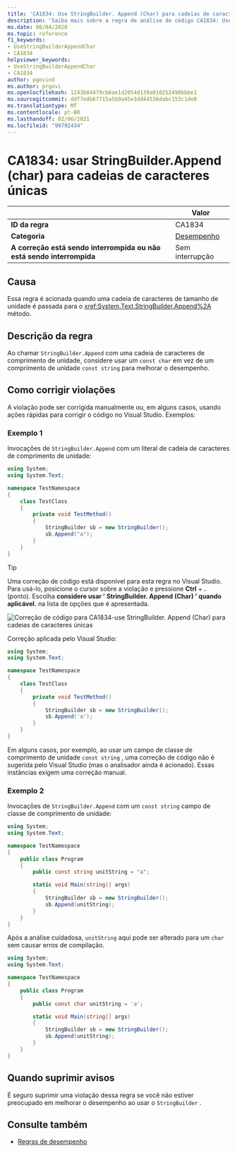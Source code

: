 ```yaml
---
title: 'CA1834: Use StringBuilder. Append (Char) para cadeias de caracteres únicas (análise de código)'
description: 'Saiba mais sobre a regra de análise de código CA1834: Use StringBuilder. Append (Char) para cadeias de caracteres únicas'
ms.date: 08/04/2020
ms.topic: reference
f1_keywords:
- UseStringBuilderAppendChar
- CA1834
helpviewer_keywords:
- UseStringBuilderAppendChar
- CA1834
author: pgovind
ms.author: prgovi
ms.openlocfilehash: 1243b84479cb6ae1d2054d139a010252498bbbe1
ms.sourcegitcommit: ddf7edb67715a5b9a45e3dd44536dabc153c1de0
ms.translationtype: MT
ms.contentlocale: pt-BR
ms.lasthandoff: 02/06/2021
ms.locfileid: "99792434"
---
```

# <a name="ca1834-use-stringbuilderappendchar-for-single-character-strings"></a>CA1834: usar StringBuilder.Append (char) para cadeias de caracteres únicas

| | Valor |
|-|-|
| **ID da regra** |CA1834|
| **Categoria** |[Desempenho](performance-warnings.md)|
| **A correção está sendo interrompida ou não está sendo interrompida** |Sem interrupção|

## <a name="cause"></a>Causa

Essa regra é acionada quando uma cadeia de caracteres de tamanho de unidade é passada para o <xref:System.Text.StringBuilder.Append%2A> método.

## <a name="rule-description"></a>Descrição da regra

Ao chamar `StringBuilder.Append` com uma cadeia de caracteres de comprimento de unidade, considere usar um `const char` em vez de um comprimento de unidade `const string` para melhorar o desempenho.

## <a name="how-to-fix-violations"></a>Como corrigir violações

A violação pode ser corrigida manualmente ou, em alguns casos, usando ações rápidas para corrigir o código no Visual Studio. Exemplos:

### <a name="example-1"></a>Exemplo 1

Invocações de `StringBuilder.Append` com um literal de cadeia de caracteres de comprimento de unidade:

```csharp
using System;
using System.Text;

namespace TestNamespace
{
    class TestClass
    {
        private void TestMethod()
        {
            StringBuilder sb = new StringBuilder();
            sb.Append("a");
        }
    }
}
```

> [!TIP]
> Uma correção de código está disponível para esta regra no Visual Studio. Para usá-lo, posicione o cursor sobre a violação e pressione **Ctrl** + **.** (ponto). Escolha **considere usar ' StringBuilder. Append (Char) ' quando aplicável.** na lista de opções que é apresentada.
>
> ![Correção de código para CA1834-use StringBuilder. Append (Char) para cadeias de caracteres únicas](media/ca1834-codefix.png)

Correção aplicada pelo Visual Studio:

```csharp
using System;
using System.Text;

namespace TestNamespace
{
    class TestClass
    {
        private void TestMethod()
        {
            StringBuilder sb = new StringBuilder();
            sb.Append('a');
        }
    }
}
```

Em alguns casos, por exemplo, ao usar um campo de classe de comprimento de unidade `const string` , uma correção de código não é sugerida pelo Visual Studio (mas o analisador ainda é acionado). Essas instâncias exigem uma correção manual.

### <a name="example-2"></a>Exemplo 2

Invocações de `StringBuilder.Append` com um `const string` campo de classe de comprimento de unidade:

```cs
using System;
using System.Text;

namespace TestNamespace
{
    public class Program
    {
        public const string unitString = "a";

        static void Main(string[] args)
        {
            StringBuilder sb = new StringBuilder();
            sb.Append(unitString);
        }
    }
}
```

Após a análise cuidadosa, `unitString` aqui pode ser alterado para um `char` sem causar erros de compilação.

```cs
using System;
using System.Text;

namespace TestNamespace
{
    public class Program
    {
        public const char unitString = 'a';

        static void Main(string[] args)
        {
            StringBuilder sb = new StringBuilder();
            sb.Append(unitString);
        }
    }
}
```

## <a name="when-to-suppress-warnings"></a>Quando suprimir avisos

É seguro suprimir uma violação dessa regra se você não estiver preocupado em melhorar o desempenho ao usar o `StringBuilder` .

## <a name="see-also"></a>Consulte também

- [Regras de desempenho](performance-warnings.md)
